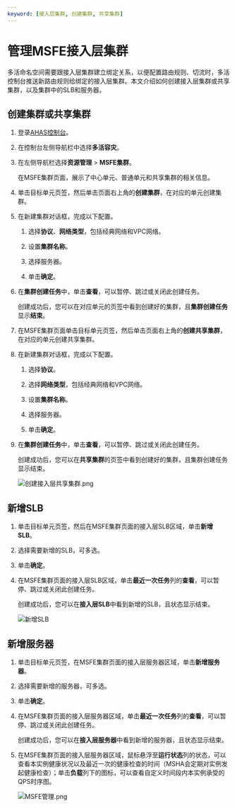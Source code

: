 ```yaml
---
keyword: [接入层集群, 创建集群, 共享集群]
---
```


# 管理MSFE接入层集群

多活命名空间需要跟接入层集群建立绑定关系，以便配置路由规则、切流时，多活控制台推送新路由规则给绑定的接入层集群。本文介绍如何创建接入层集群或共享集群，以及集群中的SLB和服务器。

## 创建集群或共享集群

1.  登录[AHAS控制台](https://ahas.console.aliyun.com)。

2.  在控制台左侧导航栏中选择**多活容灾**。

3.  在左侧导航栏选择**资源管理** \> **MSFE集群**。

    在MSFE集群页面，展示了中心单元、普通单元和共享集群的相关信息。

4.  单击目标单元页签，然后单击页面右上角的**创建集群**，在对应的单元创建集群。

5.  在新建集群对话框，完成以下配置。

    1.  选择**协议**、**网络类型**，包括经典网络和VPC网络。

    2.  设置**集群名称**。

    3.  选择服务器。

    4.  单击**确定**。

6.  在**集群创建任务**中，单击**查看**，可以暂停、跳过或关闭此创建任务。

    创建成功后，您可以在对应单元的页签中看到创建好的集群，且**集群创建任务**显示**结束**。

7.  在MSFE集群页面单击目标单元页签，然后单击页面右上角的**创建共享集群**，在对应的单元创建共享集群。

8.  在新建集群对话框，完成以下配置。

    1.  选择**协议**。

    2.  选择**网络类型**，包括经典网络和VPC网络。

    3.  设置**集群名称**。

    4.  选择服务器。

    5.  单击**确定**。

9.  在**集群创建任务**中，单击**查看**，可以暂停、跳过或关闭此创建任务。

    创建成功后，您可以在**共享集群**的页签中看到创建好的集群，且集群创建任务显示结束。

    ![创建接入层共享集群.png](https://static-aliyun-doc.oss-accelerate.aliyuncs.com/assets/img/zh-CN/1867911061/p169783.png)


## 新增SLB

1.  单击目标单元页签，然后在MSFE集群页面的接入层SLB区域，单击**新增SLB**。

2.  选择需要新增的SLB，可多选。

3.  单击**确定**。

4.  在MSFE集群页面的接入层SLB区域，单击**最近一次任务**列的**查看**，可以暂停、跳过或关闭此创建任务。

    创建成功后，您可以在**接入层SLB**中看到新增的SLB，且状态显示结束。

    ![新增SLB](https://static-aliyun-doc.oss-accelerate.aliyuncs.com/assets/img/zh-CN/1867911061/p169786.png)


## 新增服务器

1.  单击目标单元页签，在MSFE集群页面的接入层服务器区域，单击**新增服务器**。

2.  选择需要新增的服务器，可多选。

3.  单击**确定**。

4.  在MSFE集群页面的接入层服务器区域，单击**最近一次任务**列的**查看**，可以暂停、跳过或关闭此创建任务。

    创建成功后，您可以在**接入层服务器**中看到新增的服务器，且状态显示结束。

5.  在MSFE集群页面的接入层服务器区域，鼠标悬浮至**运行状态**列的状态，可以查看本实例健康状况以及最近一次的健康检查的时间（MSHA会定期对实例发起健康检查）；单击**负载**列下的图标，可以查看自定义时间段内本实例承受的QPS时序图。

    ![MSFE管理.png](https://static-aliyun-doc.oss-accelerate.aliyuncs.com/assets/img/zh-CN/5942579161/p270119.png)


